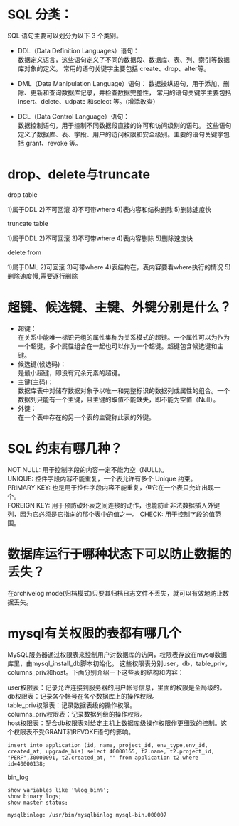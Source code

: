 
# SQL 分类：

SQL 语句主要可以划分为以下 3 个类别。

- DDL（Data Definition Languages）语句：      
数据定义语言，这些语句定义了不同的数据段、数据库、表、列、索引等数据库对象的定义。
常用的语句关键字主要包括 create、drop、alter等。

- DML（Data Manipulation Language）语句：
数据操纵语句，用于添加、删除、更新和查询数据库记录，并检查数据完整性，
常用的语句关键字主要包括 insert、delete、udpate 和select 等。(增添改查）

- DCL（Data Control Language）语句：    
数据控制语句，用于控制不同数据段直接的许可和访问级别的语句。
这些语句定义了数据库、表、字段、用户的访问权限和安全级别。主要的语句关键字包括 grant、revoke 等。


# drop、delete与truncate

drop table

1)属于DDL
2)不可回滚
3)不可带where
4)表内容和结构删除
5)删除速度快

truncate table

1)属于DDL
2)不可回滚
3)不可带where
4)表内容删除
5)删除速度快

delete from

1)属于DML
2)可回滚
3)可带where
4)表结构在，表内容要看where执行的情况
5)删除速度慢,需要逐行删除


# 超键、候选键、主键、外键分别是什么？


- 超键：    
在关系中能唯一标识元组的属性集称为关系模式的超键。一个属性可以为作为一个超键，多个属性组合在一起也可以作为一个超键。超键包含候选键和主键。
- 候选键(候选码)：     
是最小超键，即没有冗余元素的超键。
- 主键(主码)：     
数据库表中对储存数据对象予以唯一和完整标识的数据列或属性的组合。一个数据列只能有一个主键，且主键的取值不能缺失，即不能为空值（Null）。
- 外键：      
在一个表中存在的另一个表的主键称此表的外键。

# SQL 约束有哪几种？

NOT NULL: 用于控制字段的内容一定不能为空（NULL）。     
UNIQUE: 控件字段内容不能重复，一个表允许有多个 Unique 约束。    
PRIMARY KEY: 也是用于控件字段内容不能重复，但它在一个表只允许出现一个。    
FOREIGN KEY: 用于预防破坏表之间连接的动作，也能防止非法数据插入外键列，因为它必须是它指向的那个表中的值之一。
CHECK: 用于控制字段的值范围。

# 数据库运行于哪种状态下可以防止数据的丢失？

在archivelog mode(归档模式)只要其归档日志文件不丢失，就可以有效地防止数据丢失。


# mysql有关权限的表都有哪几个

MySQL服务器通过权限表来控制用户对数据库的访问，权限表存放在mysql数据库里，由mysql_install_db脚本初始化。
这些权限表分别user，db，table_priv，columns_priv和host。下面分别介绍一下这些表的结构和内容：

user权限表：记录允许连接到服务器的用户帐号信息，里面的权限是全局级的。    
db权限表：记录各个帐号在各个数据库上的操作权限。    
table_priv权限表：记录数据表级的操作权限。    
columns_priv权限表：记录数据列级的操作权限。    
host权限表：配合db权限表对给定主机上数据库级操作权限作更细致的控制。这个权限表不受GRANT和REVOKE语句的影响。


```
insert into application (id, name, project_id, env_type,env_id, created_at, upgrade_his) select 40000165, t2.name, t2.project_id, "PERF",30000091, t2.created_at, "" from application t2 where id=40000138;

```

bin_log    

```
show variables like '%log_bin%';
show binary logs;
show master status;

mysqlbinlog: /usr/bin/mysqlbinlog mysql-bin.000007
```